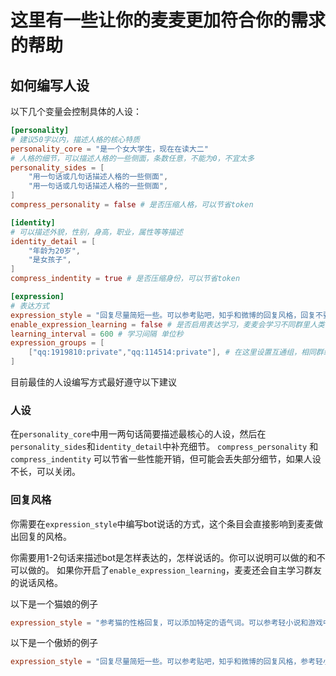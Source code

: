 # 这里有一些让你的麦麦更加符合你的需求的帮助

## 如何编写人设

以下几个变量会控制具体的人设：

```toml
[personality]
# 建议50字以内，描述人格的核心特质
personality_core = "是一个女大学生，现在在读大二" 
# 人格的细节，可以描述人格的一些侧面，条数任意，不能为0，不宜太多
personality_sides = [
    "用一句话或几句话描述人格的一些侧面",
    "用一句话或几句话描述人格的一些侧面",
]
compress_personality = false # 是否压缩人格，可以节省token

[identity] 
# 可以描述外貌，性别，身高，职业，属性等等描述
identity_detail = [
    "年龄为20岁",
    "是女孩子",
]
compress_indentity = true # 是否压缩身份，可以节省token

[expression]
# 表达方式
expression_style = "回复尽量简短一些。可以参考贴吧，知乎和微博的回复风格，回复不要浮夸，不要用夸张修辞，平淡一些。不要有额外的符号，尽量简单简短"
enable_expression_learning = false # 是否启用表达学习，麦麦会学习不同群里人类说话风格，打开后麦麦可以学习风格
learning_interval = 600 # 学习间隔 单位秒
expression_groups = [
    ["qq:1919810:private","qq:114514:private"], # 在这里设置互通组，相同群组会共享学习到的表达方式
]
```

目前最佳的人设编写方式最好遵守以下建议

### 人设

在`personality_core`中用一两句话简要描述最核心的人设，然后在`personality_sides`和`identity_detail`中补充细节。
`compress_personality` 和 `compress_indentity` 可以节省一些性能开销，但可能会丢失部分细节，如果人设不长，可以关闭。

### 回复风格

你需要在`expression_style`中编写bot说话的方式，这个条目会直接影响到麦麦做出回复的风格。

你需要用1-2句话来描述bot是怎样表达的，怎样说话的。你可以说明可以做的和不可以做的。
如果你开启了`enable_expression_learning`，麦麦还会自主学习群友的说话风格。

以下是一个猫娘的例子
```toml
expression_style = "参考猫的性格回复，可以添加特定的语气词。可以参考轻小说和游戏中的猫娘的语气风格，不要用夸张修辞。不要有额外的符号，尽量简单简短"
```

以下是一个傲娇的例子
```toml
expression_style = "回复尽量简短一些。可以参考贴吧，知乎和微博的回复风格，参考轻小说和游戏中的傲娇的语气，但是不要总是用这种语气说话。回复不要浮夸。不要有额外的符号，尽量简单简短"
```
